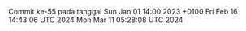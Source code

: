 Commit ke-55 pada tanggal Sun Jan 01 14:00 2023 +0100
Fri Feb 16 14:43:06 UTC 2024
Mon Mar 11 05:28:08 UTC 2024
